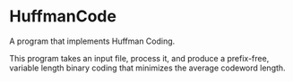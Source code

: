 # HuffmanCode
A program that implements Huffman Coding. 

This program takes an input file, process it, and produce a prefix-free, variable length binary coding that minimizes the average codeword length. 
